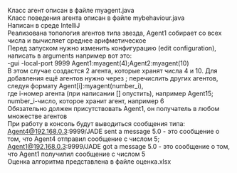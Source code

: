 Класс агент описан в файле myagent.java  
Класс поведения агента описан в файле mybehaviour.java  
Написан в среде IntelliJ  
Реализована топология агентов типа звезда, Agent1 собирает со всех числа и вычисляет среднее арифметическое  
Перед запуском нужно изменить конфигурацию (edit configuration), написать в arguments например вот это:  
-gui -local-port 9999 Agent1:myagent(4);Agent2:myagent(10)  
В этом случае создастся 2 агента, которые хранят числа 4 и 10. Для добавления ещё агентов нужно через ; перечислить других агентов, следуя формату Agent[i]:myagent(number_i),  
где i-номер агента (при написании [] опустить), например Agent15; number_i-число, которое хранит агент, например 6  
Обязательно должен присутствовать Agent1, он получатель в любом множестве агентов  
При работу в консоль будут выводиться сообщения типа:   
Agent4@192.168.0.3:9999/JADE sent a message 5.0 - это сообщение о том, что Agent4 отправил сообщение с числом 5;  
Agent1@192.168.0.3:9999/JADE got a message 5.0 - это сообщение о том, что Agent1 получилил сообщение с числом 5  
Оценка алгоритма представлена в файле оценка.xlsx  
